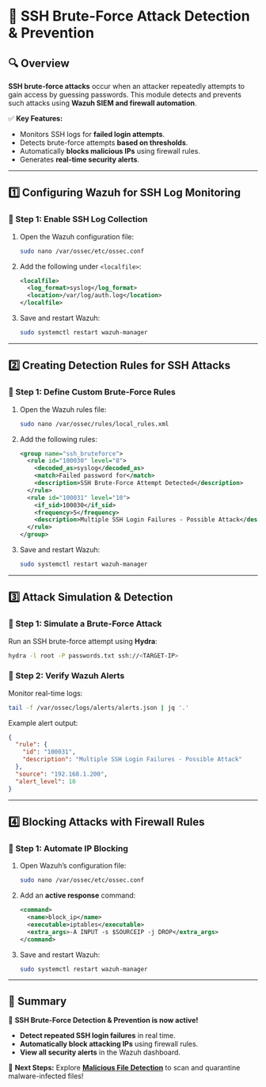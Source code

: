 # 🔐 SSH Brute-Force Attack Detection & Prevention

## 🔍 Overview
**SSH brute-force attacks** occur when an attacker repeatedly attempts to gain access by guessing passwords. This module detects and prevents such attacks using **Wazuh SIEM and firewall automation**.

✅ **Key Features:**
- Monitors SSH logs for **failed login attempts**.
- Detects brute-force attempts **based on thresholds**.
- Automatically **blocks malicious IPs** using firewall rules.
- Generates **real-time security alerts**.

---

## 1️⃣ Configuring Wazuh for SSH Log Monitoring
### **🔹 Step 1: Enable SSH Log Collection**
1. Open the Wazuh configuration file:
   ```bash
   sudo nano /var/ossec/etc/ossec.conf
   ```
2. Add the following under `<localfile>`:
   ```xml
   <localfile>
     <log_format>syslog</log_format>
     <location>/var/log/auth.log</location>
   </localfile>
   ```
3. Save and restart Wazuh:
   ```bash
   sudo systemctl restart wazuh-manager
   ```

---

## 2️⃣ Creating Detection Rules for SSH Attacks
### **🔹 Step 1: Define Custom Brute-Force Rules**
1. Open the Wazuh rules file:
   ```bash
   sudo nano /var/ossec/rules/local_rules.xml
   ```
2. Add the following rules:
   ```xml
   <group name="ssh_bruteforce"> 
     <rule id="100030" level="8"> 
       <decoded_as>syslog</decoded_as>
       <match>Failed password for</match>
       <description>SSH Brute-Force Attempt Detected</description>
     </rule> 
     <rule id="100031" level="10"> 
       <if_sid>100030</if_sid>
       <frequency>5</frequency>
       <description>Multiple SSH Login Failures - Possible Attack</description>
     </rule> 
   </group>
   ```
3. Save and restart Wazuh:
   ```bash
   sudo systemctl restart wazuh-manager
   ```

---

## 3️⃣ Attack Simulation & Detection
### **🔹 Step 1: Simulate a Brute-Force Attack**
Run an SSH brute-force attempt using **Hydra**:
```bash
hydra -l root -P passwords.txt ssh://<TARGET-IP>
```

### **🔹 Step 2: Verify Wazuh Alerts**
Monitor real-time logs:
```bash
tail -f /var/ossec/logs/alerts/alerts.json | jq '.'
```
Example alert output:
```json
{
  "rule": {
    "id": "100031",
    "description": "Multiple SSH Login Failures - Possible Attack"
  },
  "source": "192.168.1.200",
  "alert_level": 10
}
```

---

## 4️⃣ Blocking Attacks with Firewall Rules
### **🔹 Step 1: Automate IP Blocking**
1. Open Wazuh’s configuration file:
   ```bash
   sudo nano /var/ossec/etc/ossec.conf
   ```
2. Add an **active response** command:
   ```xml
   <command>
     <name>block_ip</name>
     <executable>iptables</executable>
     <extra_args>-A INPUT -s $SOURCEIP -j DROP</extra_args>
   </command>
   ```
3. Save and restart Wazuh:
   ```bash
   sudo systemctl restart wazuh-manager
   ```

---

## 🎯 Summary
🚀 **SSH Brute-Force Detection & Prevention is now active!**
- **Detect repeated SSH login failures** in real time.
- **Automatically block attacking IPs** using firewall rules.
- **View all security alerts** in the Wazuh dashboard.

🔹 **Next Steps:** Explore **[Malicious File Detection](Malicious_File_Detection.md)** to scan and quarantine malware-infected files!